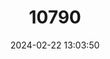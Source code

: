 ---
title: "10790"
category: "Idionycteris phyllotis"
draft: false
date: 2024-02-22 13:03:50
languages:
  English: ["Allen's Big-eared Bat"]
---